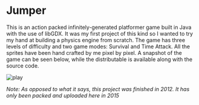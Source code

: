# Jumper


This is an action packed infinitely-generated platformer game built in Java with the use of libGDX. It was my first project of this kind so I wanted to try my hand at building a physics engine from scratch. The game has three levels of difficulty and two game modes: Survival and Time Attack. All the sprites have been hand crafted by me pixel by pixel. A snapshot of the game can be seen below, while the distributable is available along with the source code.


![play](http://i.imgur.com/nGM89nK.png "Game menu")

*Note: As opposed to what it says, this project was finished in 2012. It has only been packed and uploaded here in 2015*
